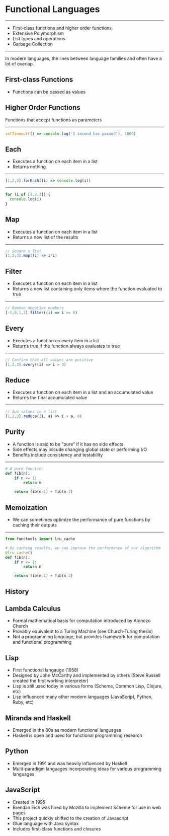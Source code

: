 Functional Languages
====================

---

- First-class functions and higher order functions
- Extensive Polymorphism
- List types and operations
- Garbage Collection

---

In modern languages, the lines between language families and often have a lot of overlap.

First-class Functions
---------------------

- Functions can be passed as values

Higher Order Functions
----------------------

Functions that accept functions as parameters

---

```js
setTimeout(() => console.log('1 second has passed'), 1000)
```

Each
----

- Executes a function on each item in a list
- Returns nothing

---

```js
[1,2,3].forEach((i) => console.log(i))
```

---

```js
for (i of [1,2,3]) {
  console.log(i)
}
```

Map
---

- Executes a function on each item in a list
- Returns a new list of the results

---

```js
// Square a list
[1,2,3].map((i) => i*i)
```

Filter
------

- Executes a function on each item in a list
- Returns a new list containing only items where the function evaluated to true

---

```js
// Remove negative numbers
[-1,0,1,2].filter((i) => i >= 0)
```

Every
-----

- Executes a function on every item in a list
- Returns true if the function always evaluates to true

---

```js
// Confirm that all values are positive
[1,2,3].every((i) => i > 0)
```

Reduce
------

- Executes a function on each item in a list and an accumulated value
- Returns the final accumulated value

---

```js
// Sum values in a list
[1,2,3].reduce((i, a) => i + a, 0)
```

Purity
------

- A function is said to be "pure" if it has no side effects
- Side effects may inlcude changing global state or performing I/O
- Benefits include consistency and testability

---

```python
# A pure function
def fib(n):
    if n <= 1:
        return n

    return fib(n-1) + fib(n-2)
```

Memoization
-----------

- We can sometimes optimize the performance of pure functions by caching their outputs

---

```python
from functools import lru_cache

# By caching results, we can improve the performance of our algorithm
@lru_cache()
def fib(n):
    if n <= 1:
        return n

    return fib(n-1) + fib(n-2)
```

History
-------

Lambda Calculus
---------------

- Formal mathematical basis for computation introduced by Alonozo Church
- Provably equivalent to a Turing Machine (see Church-Turing thesis)
- Not a programming language, but provides framework for computation and functional programming

Lisp
----

- First functional langauge (1958)
- Designed by John McCarthy and implemented by others (Steve Russell created the first working interpreter)
- Lisp is still used today in various forms (Scheme, Common Lisp, Clojure, etc)
- Lisp influenced many other modern languages (JavaScript, Python, Ruby, etc)

Miranda and Haskell
-------------------

- Emerged in the 80s as modern functional languages
- Haskell is open and used for functional programming research

Python
------

- Emerged in 1991 and was heavily influenced by Haskell
- Multi-paradigm languages incorporating ideas for various programming languages

JavaScript
----------

- Created in 1995
- Brendan Eich was hired by Mozilla to implement Scheme for use in web pages
- This project quickly shifted to the creation of Javascript
- Glue language with Java syntax
- Includes first-class functions and closures

